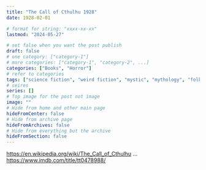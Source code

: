 ```yaml
---
title: "The Call of Cthulhu 1928"
date: 1928-02-01

# format for string: "xxxx-xx-xx"
lastmod: "2024-05-27"

# set false when you want the post publish
draft: false
# one category: ["category-1"]
# more categories: ["category-1", "category-2", ...]
categories: ["Books", "Horror"]
# refer to categories
tags: ["science fiction", "weird fiction", "mystic", "mythology", "folklore", "hton", "madness", "statue", "lovecraft"]
# seires
series: []
# Top image for the post not image
image: ""
# Hide from home and other main page
hideFromCenter: false
# Hide from archive page
hideFromArchives: false
# Hide from everything but the archive
hideFromSection: false
---
```

https://en.wikipedia.org/wiki/The_Call_of_Cthulhu
...
https://www.imdb.com/title/tt0478988/
<!--more-->